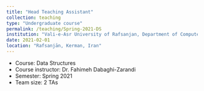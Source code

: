 ```yaml
---
title: "Head Teaching Assistant"
collection: teaching
type: "Undergraduate course"
permalink: /teaching/Spring-2021-DS
institution: "Vali-e-Asr University of Rafsanjan, Department of Computer Engineering"
date: 2021-02-01
location: "Rafsanjān, Kerman, Iran"
---
```


- Course: Data Structures
- Course instructor: Dr. Fahimeh Dabaghi-Zarandi
- Semester: Spring 2021
- Team size: 2 TAs

